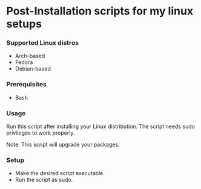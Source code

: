 # Post-Installation scripts for my linux setups

### Supported Linux distros

- Arch-based
- Fedora
- Debian-based

### Prerequisites

- Bash

### Usage

Run this script after installing your Linux distribution.
The script needs sudo privileges to work properly.  

Note: This script will upgrade your packages.

### Setup

- Make the desired script executable.
- Run the script as sudo.